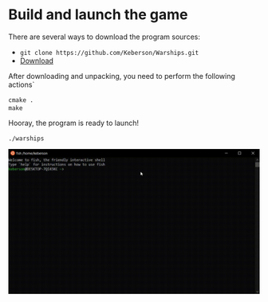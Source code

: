 # Build and launch the game

There are several ways to download the program sources:
+ ```` git clone https://github.com/Keberson/Warships.git ````
+ [Download](https://github.com/Keberson/Warships/archive/refs/heads/project.zip)

After downloading and unpacking, you need to perform the following actions`
```` 
cmake .
make 
````

Hooray, the program is ready to launch!
```` 
./warships 
````

<img src='https://github.com/Keberson/Warships/blob/project/docs/launch.gif?raw=true' />
